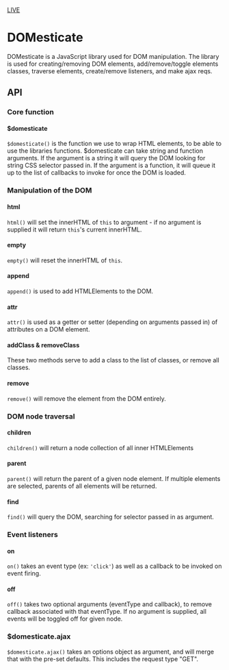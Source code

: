 [LIVE](https://mashuduek.github.io/DOMesticate/)

# DOMesticate

DOMesticate is a JavaScript library used for DOM manipulation.
The library is used for creating/removing DOM elements, add/remove/toggle elements classes, traverse elements, create/remove listeners, and make ajax reqs.

## API
### Core function
#### $domesticate
```$domesticate()``` is the function we use to wrap HTML elements, to be able to use the libraries functions.
$domesticate can take string and function arguments. If the argument is a string it will query the DOM looking for string CSS selector passed in. If the argument is a function, it will queue it up to the list of callbacks to invoke for once the DOM is loaded. 

### Manipulation of the DOM
#### html
```html()``` will set the innerHTML of ```this``` to argument - if no argument is supplied it will return ```this```'s current innerHTML.
#### empty
```empty()``` will reset the innerHTML of ```this```.
#### append
```append()``` is used to add HTMLElements to the DOM.
#### attr
```attr()``` is used as a getter or setter (depending on arguments passed in) of attributes on a DOM element.
#### addClass & removeClass
These two methods serve to add a class to the list of classes, or remove all classes.
#### remove
```remove()``` will remove the element from the DOM entirely. 

### DOM node traversal
#### children
```children()``` will return a node collection of all inner HTMLElements 
#### parent
```parent()``` will return the parent of a given node element. If multiple elements are selected, parents of all elements will be returned. 
#### find
```find()``` will query the DOM, searching for selector passed in as argument. 

### Event listeners
#### on
```on()``` takes an event type (ex: ```'click'```) as well as a callback to be invoked on event firing.  
#### off
```off()``` takes two optional arguments (eventType and callback), to remove callback associated with that eventType. If no argument is supplied, all events will be toggled off for given node.
### $domesticate.ajax
```$domesticate.ajax()``` takes an options object as argument, and will merge that with the pre-set defaults. This includes the request type "GET".
